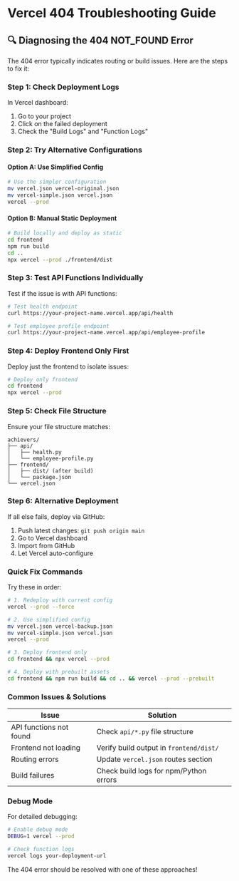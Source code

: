 # Vercel 404 Troubleshooting Guide

## 🔍 Diagnosing the 404 NOT_FOUND Error

The 404 error typically indicates routing or build issues. Here are the steps to fix it:

### Step 1: Check Deployment Logs

In Vercel dashboard:
1. Go to your project
2. Click on the failed deployment
3. Check the "Build Logs" and "Function Logs"

### Step 2: Try Alternative Configurations

#### Option A: Use Simplified Config
```bash
# Use the simpler configuration
mv vercel.json vercel-original.json
mv vercel-simple.json vercel.json
vercel --prod
```

#### Option B: Manual Static Deployment
```bash
# Build locally and deploy as static
cd frontend
npm run build
cd ..
npx vercel --prod ./frontend/dist
```

### Step 3: Test API Functions Individually

Test if the issue is with API functions:

```bash
# Test health endpoint
curl https://your-project-name.vercel.app/api/health

# Test employee profile endpoint  
curl https://your-project-name.vercel.app/api/employee-profile
```

### Step 4: Deploy Frontend Only First

Deploy just the frontend to isolate issues:

```bash
# Deploy only frontend
cd frontend
npx vercel --prod
```

### Step 5: Check File Structure

Ensure your file structure matches:
```
achievers/
├── api/
│   ├── health.py
│   └── employee-profile.py
├── frontend/
│   ├── dist/ (after build)
│   └── package.json
└── vercel.json
```

### Step 6: Alternative Deployment

If all else fails, deploy via GitHub:

1. Push latest changes: `git push origin main`
2. Go to Vercel dashboard
3. Import from GitHub
4. Let Vercel auto-configure

### Quick Fix Commands

Try these in order:

```bash
# 1. Redeploy with current config
vercel --prod --force

# 2. Use simplified config
mv vercel.json vercel-backup.json
mv vercel-simple.json vercel.json
vercel --prod

# 3. Deploy frontend only
cd frontend && npx vercel --prod

# 4. Deploy with prebuilt assets
cd frontend && npm run build && cd .. && vercel --prod --prebuilt
```

### Common Issues & Solutions

| Issue | Solution |
|-------|----------|
| API functions not found | Check `api/*.py` file structure |
| Frontend not loading | Verify build output in `frontend/dist/` |
| Routing errors | Update `vercel.json` routes section |
| Build failures | Check build logs for npm/Python errors |

### Debug Mode

For detailed debugging:

```bash
# Enable debug mode
DEBUG=1 vercel --prod

# Check function logs
vercel logs your-deployment-url
```

The 404 error should be resolved with one of these approaches!
